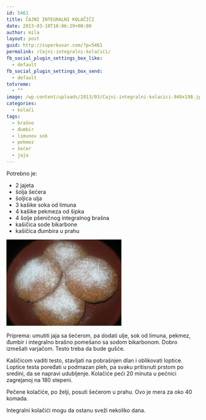 ```yaml
---
id: 5461
title: ČAJNI INTEGRALNI KOLAČIĆI
date: 2013-03-18T16:06:29+00:00
author: mila
layout: post
guid: http://superkuvar.com/?p=5461
permalink: /čajni-integralni-kolačići/
fb_social_plugin_settings_box_like:
  - default
fb_social_plugin_settings_box_send:
  - default
totvreme:
  - ""
image: /wp-content/uploads/2013/03/Cajni-integralni-kolacici-940x198.jpg
categories:
  - kolači
tags:
  - brašno
  - đumbir
  - limunov sok
  - pekmez
  - šećer
  - jaja
---
```

Potrebno je:

  * 2 jajeta
  * šolja šećera
  * šoljica ulja
  * 3 kašike soka od limuna
  * 4 kašike pekmeza od šipka
  * 4 šolje pšeničnog integralnog brašna
  * kašičica sode bikarbone
  * kašičica đumbira u prahu

<img class="alignnone size-medium wp-image-5462" src="/wp-content/uploads/2013/03/Cajni-integralni-kolacici-300x225.jpg" alt="Cajni integralni kolacici" width="300" height="225" /> 

Priprema: umutiti jaja sa šećerom, pa dodati ulje, sok od limuna, pekmez, đumbir i integralno brašno pomešano sa sodom bikarbonom. Dobro izmešati varjačom. Testo treba da bude gušće.

Kašičicom vaditi testo, stavljati na pobrašnjen dlan i oblikovati loptice. Loptice testa poređati u podmazan pleh, pa svaku pritisnuti prstom po sredini, da se napravi udubljenje. Kolačiće peći 20 minuta u pećnici zagrejanoj na 180 stepeni.

Pečene kolačiće, po želji, posuti šećerom u prahu. Ovo je mera za oko 40 komada.

Integralni kolačići mogu da ostanu sveži nekoliko dana.